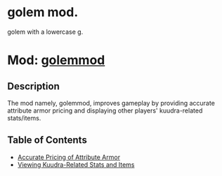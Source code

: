 # golem mod.
golem with a lowercase g.

[//]: # (<!--add future download link-->)
# Mod: [golemmod]()

## Description
The mod namely, golemmod, improves gameplay by providing accurate attribute armor pricing and displaying other players' kuudra-related stats/items.

## Table of Contents
- [Accurate Pricing of Attribute Armor](#accurate-pricing-of-attribute-armor)
- [Viewing Kuudra-Related Stats and Items](#viewing-kuudra-related-stats-and-items)
